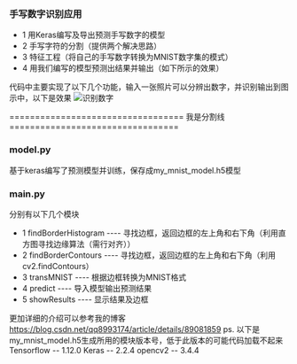 ### 手写数字识别应用
- 1 用Keras编写及导出预测手写数字的模型
- 2 手写字符的分割（提供两个解决思路）
- 3 特征工程（将自己的手写数字转换为MNIST数字集的模式）
- 4 用我们编写的模型预测出结果并输出（如下所示的效果）

代码中主要实现了以下几个功能，输入一张照片可以分辨出数字，并识别输出到图示中，以下是效果
![识别数字](https://raw.githubusercontent.com/Wangzg123/HandwrittenDigitRecognition/master/test1_result.jpg)

================================== 我是分割线 =================================

### model.py
基于keras编写了预测模型并训练，保存成my_mnist_model.h5模型

### main.py
分别有以下几个模块
- 1 findBorderHistogram ---- 寻找边框，返回边框的左上角和右下角（利用直方图寻找边缘算法（需行对齐））
- 2 findBorderContours  ---- 寻找边框，返回边框的左上角和右下角（利用cv2.findContours）
- 3 transMNIST          ---- 根据边框转换为MNIST格式
- 4 predict             ---- 导入模型输出预测结果
- 5 showResults         ---- 显示结果及边框

更加详细的介绍可以参考我的博客 https://blog.csdn.net/qq8993174/article/details/89081859
ps. 以下是my_mnist_model.h5生成所用的模块版本号，低于此版本的可能代码加载不起来
Tensorflow  -- 1.12.0
Keras       -- 2.2.4
opencv2     -- 3.4.4
